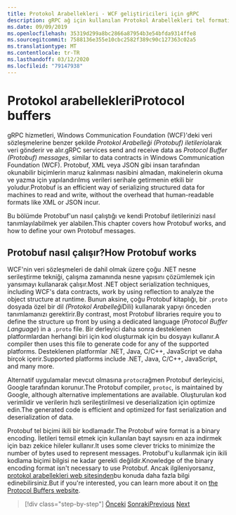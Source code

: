 ```yaml
---
title: Protokol Arabellekleri - WCF geliştiricileri için gRPC
description: gRPC ağ için kullanılan Protokol Arabellekleri tel formatına giriş.
ms.date: 09/09/2019
ms.openlocfilehash: 35319d299a8bc2866a87954b3e54bfda9314ffe8
ms.sourcegitcommit: 7588136e355e10cbc2582f389c90c127363c02a5
ms.translationtype: MT
ms.contentlocale: tr-TR
ms.lasthandoff: 03/12/2020
ms.locfileid: "79147938"
---
```

# <a name="protocol-buffers"></a><span data-ttu-id="f4cba-103">Protokol arabellekleri</span><span class="sxs-lookup"><span data-stu-id="f4cba-103">Protocol buffers</span></span>

<span data-ttu-id="f4cba-104">gRPC hizmetleri, Windows Communication Foundation (WCF)'deki veri sözleşmelerine benzer şekilde *Protokol Arabelleği (Protobuf) iletileri*olarak veri gönderir ve alır.</span><span class="sxs-lookup"><span data-stu-id="f4cba-104">gRPC services send and receive data as *Protocol Buffer (Protobuf) messages*, similar to data contracts in Windows Communication Foundation (WCF).</span></span> <span data-ttu-id="f4cba-105">Protobuf, XML veya JSON gibi insan tarafından okunabilir biçimlerin maruz kalınması nasibini almadan, makinelerin okuma ve yazma için yapılandırılmış verileri serihale getirmenin etkili bir yoludur.</span><span class="sxs-lookup"><span data-stu-id="f4cba-105">Protobuf is an efficient way of serializing structured data for machines to read and write, without the overhead that human-readable formats like XML or JSON incur.</span></span>

<span data-ttu-id="f4cba-106">Bu bölümde Protobuf'un nasıl çalıştığı ve kendi Protobuf iletilerinizi nasıl tanımlayılabilmek yer alabilen.</span><span class="sxs-lookup"><span data-stu-id="f4cba-106">This chapter covers how Protobuf works, and how to define your own Protobuf messages.</span></span>

## <a name="how-protobuf-works"></a><span data-ttu-id="f4cba-107">Protobuf nasıl çalışır?</span><span class="sxs-lookup"><span data-stu-id="f4cba-107">How Protobuf works</span></span>

<span data-ttu-id="f4cba-108">WCF'nin veri sözleşmeleri de dahil olmak üzere çoğu .NET nesne serileştirme tekniği, çalışma zamanında nesne yapısını çözümlemek için yansımayı kullanarak çalışır.</span><span class="sxs-lookup"><span data-stu-id="f4cba-108">Most .NET object serialization techniques, including WCF's data contracts, work by using reflection to analyze the object structure at runtime.</span></span> <span data-ttu-id="f4cba-109">Bunun aksine, çoğu Protobuf kitaplığı, bir `.proto` dosyada özel bir dil *(Protokol Arabelleği*Dili) kullanarak yapıyı önceden tanımlamanızı gerektirir.</span><span class="sxs-lookup"><span data-stu-id="f4cba-109">By contrast, most Protobuf libraries require you to define the structure up front by using a dedicated language (*Protocol Buffer Language*) in a `.proto` file.</span></span> <span data-ttu-id="f4cba-110">Bir derleyici daha sonra desteklenen platformlardan herhangi biri için kod oluşturmak için bu dosyayı kullanır.</span><span class="sxs-lookup"><span data-stu-id="f4cba-110">A compiler then uses this file to generate code for any of the supported platforms.</span></span> <span data-ttu-id="f4cba-111">Desteklenen platformlar .NET, Java, C/C++, JavaScript ve daha birçok içerir.</span><span class="sxs-lookup"><span data-stu-id="f4cba-111">Supported platforms include .NET, Java, C/C++, JavaScript, and many more.</span></span>

<span data-ttu-id="f4cba-112">Alternatif uygulamalar mevcut olmasına `protoc`rağmen Protobuf derleyicisi, Google tarafından korunur.</span><span class="sxs-lookup"><span data-stu-id="f4cba-112">The Protobuf compiler, `protoc`, is maintained by Google, although alternative implementations are available.</span></span> <span data-ttu-id="f4cba-113">Oluşturulan kod verimlidir ve verilerin hızlı serileştirilmesi ve deserialization için optimize edin.</span><span class="sxs-lookup"><span data-stu-id="f4cba-113">The generated code is efficient and optimized for fast serialization and deserialization of data.</span></span>

<span data-ttu-id="f4cba-114">Protobuf tel biçimi ikili bir kodlamadır.</span><span class="sxs-lookup"><span data-stu-id="f4cba-114">The Protobuf wire format is a binary encoding.</span></span> <span data-ttu-id="f4cba-115">İletileri temsil etmek için kullanılan bayt sayısını en aza indirmek için bazı zekice hileler kullanır.</span><span class="sxs-lookup"><span data-stu-id="f4cba-115">It uses some clever tricks to minimize the number of bytes used to represent messages.</span></span> <span data-ttu-id="f4cba-116">Protobuf'u kullanmak için ikili kodlama biçimi bilgisi ne kadar gerekli değildir.</span><span class="sxs-lookup"><span data-stu-id="f4cba-116">Knowledge of the binary encoding format isn't necessary to use Protobuf.</span></span> <span data-ttu-id="f4cba-117">Ancak ilgileniyorsanız, [protokol arabellekleri web sitesinden](https://developers.google.com/protocol-buffers/docs/encoding)bu konuda daha fazla bilgi edinebilirsiniz.</span><span class="sxs-lookup"><span data-stu-id="f4cba-117">But if you're interested, you can learn more about it on [the Protocol Buffers website](https://developers.google.com/protocol-buffers/docs/encoding).</span></span>

>[!div class="step-by-step"]
><span data-ttu-id="f4cba-118">[Önceki](why-grpc.md)
>[Sonraki](protobuf-messages.md)</span><span class="sxs-lookup"><span data-stu-id="f4cba-118">[Previous](why-grpc.md)
[Next](protobuf-messages.md)</span></span>
